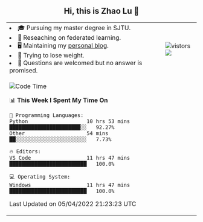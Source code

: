 <h2 align="center"> Hi, this is Zhao Lu 👋</h2>

<table style="overflow:hidden;">
    <tr> 
        <td>
            <li>🎓 Pursuing my master degree in SJTU.</li>
            <li>🌱 Reseaching on federated learning.</li>
            <li>🖥️ Maintaining my <a href="https://ifarewell.xyz">personal blog</a>.</li>
            <li>💪 Trying to lose weight.</li>
            <li>💬 Questions are welcomed but no answer is promised.</li> 
        </td>
        <td>
            <img src="https://visitor-badge.glitch.me/badge?page_id=ifarewell" alt="vistors" />
        <br>
          <img src="https://github-readme-stats.vercel.app/api?username=ifarewell&theme=graywhite&hide=prs,contribs&show_icons=true&hide_border=true&icon_color=CE1D2D&text_color=718096&bg_color=ffffff&hide_title=true" />
        </td>
    </tr>
    <tr>
        <td colspan="2">
            
<!--START_SECTION:waka-->
![Code Time](http://img.shields.io/badge/Code%20Time-135%20hrs%207%20mins-blue)

📊 **This Week I Spent My Time On** 

```text
💬 Programming Languages: 
Python                   10 hrs 53 mins      ███████████████████████░░   92.27% 
Other                    54 mins             ██░░░░░░░░░░░░░░░░░░░░░░░   7.73%

🔥 Editors: 
VS Code                  11 hrs 47 mins      █████████████████████████   100.0%

💻 Operating System: 
Windows                  11 hrs 47 mins      █████████████████████████   100.0%

```


 Last Updated on 05/04/2022 21:23:23 UTC
<!--END_SECTION:waka-->
            
</td></tr>
</table>

